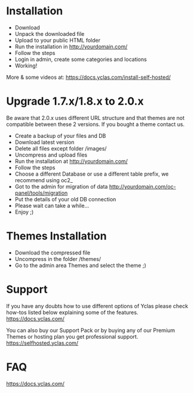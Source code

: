 # Installation

* Download
* Unpack the downloaded file
* Upload to your public HTML folder
* Run the installation in http://yourdomain.com/
* Follow the steps
* Login in admin, create some categories and locations
* Working!

More & some videos at:
https://docs.yclas.com/install-self-hosted/

# Upgrade 1.7.x/1.8.x to 2.0.x
Be aware that 2.0.x uses different URL structure and that themes are not compatible between these 2 versions. If you bought a theme contact us.

* Create a backup of your files and DB
* Download latest version
* Delete all files except folder /images/
* Uncompress and upload files
* Run the installation at http://yourdomain.com/
* Follow the steps
* Choose a different Database or use a different table prefix, we recommend using oc2_
* Got to the admin for migration of data http://yourdomain.com/oc-panel/tools/migration
* Put the details of your old DB connection
* Please wait can take a while…
* Enjoy ;)

# Themes Installation
* Download the compressed file
* Uncompress in the folder /themes/
* Go to the admin area Themes and select the theme ;)


# Support
If you have any doubts how to use different options of Yclas please check how-tos listed below explaining some of the features. https://docs.yclas.com/

You can also buy our Support Pack or by buying any of our Premium Themes or hosting plan you get professional support. https://selfhosted.yclas.com/

# FAQ
https://docs.yclas.com/
